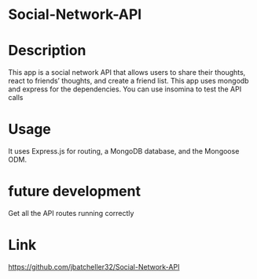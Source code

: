 # Social-Network-API

# Description
This app is a social network API that allows users to share their thoughts, react to friends’ thoughts, and create a friend list. This app uses mongodb and express for the dependencies. You can use insomina to test 
the API calls

# Usage 

It uses Express.js for routing, a MongoDB database, and the Mongoose ODM. 

# future development

Get all the API routes running correctly

# Link

https://github.com/jbatcheller32/Social-Network-API
